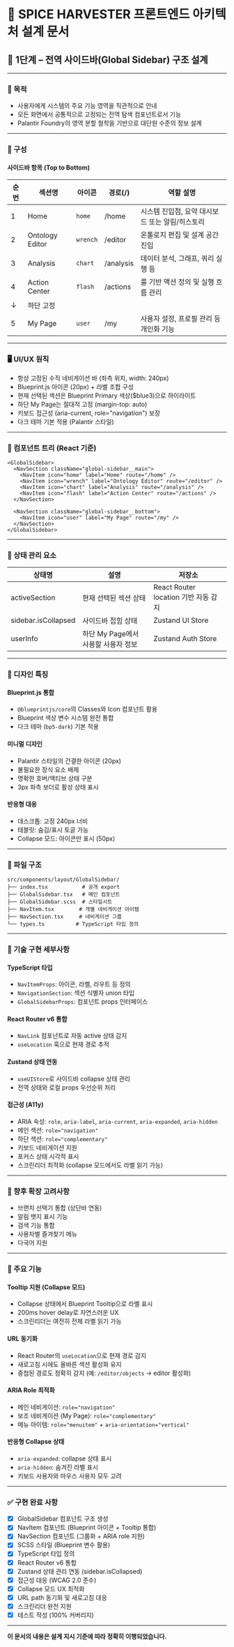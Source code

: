 # 📘 SPICE HARVESTER 프론트엔드 아키텍처 설계 문서

## 🧩 1단계 – 전역 사이드바(Global Sidebar) 구조 설계

---

### 🎯 목적
- 사용자에게 시스템의 주요 기능 영역을 직관적으로 안내
- 모든 화면에서 공통적으로 고정되는 전역 탐색 컴포넌트로서 기능
- Palantir Foundry의 영역 분할 철학을 기반으로 대단원 수준의 정보 설계

---

### 🧱 구성

#### 사이드바 항목 (Top to Bottom)

| 순번 | 섹션명 | 아이콘 | 경로(/) | 역할 설명 |
|------|--------|--------|----------|-----------|
| 1 | Home | `home` | /home | 시스템 진입점, 요약 대시보드 또는 알림/히스토리 |
| 2 | Ontology Editor | `wrench` | /editor | 온톨로지 편집 및 설계 공간 진입 |
| 3 | Analysis | `chart` | /analysis | 데이터 분석, 그래프, 쿼리 실행 등 |
| 4 | Action Center | `flash` | /actions | 룰 기반 액션 정의 및 실행 흐름 관리 |
| ↓ | 하단 고정 | | | |
| 5 | My Page | `user` | /my | 사용자 설정, 프로필 관리 등 개인화 기능 |

---

### 🖥️ UI/UX 원칙
- 항상 고정된 수직 네비게이션 바 (좌측 위치, width: 240px)
- Blueprint.js 아이콘 (20px) + 라벨 조합 구성
- 현재 선택된 섹션은 Blueprint Primary 색상($blue3)으로 하이라이트
- 하단 My Page는 절대적 고정 (margin-top: auto)
- 키보드 접근성 (aria-current, role="navigation") 보장
- 다크 테마 기본 적용 (Palantir 스타일)

---

### 🧩 컴포넌트 트리 (React 기준)

```tsx
<GlobalSidebar>
  <NavSection className="global-sidebar__main">
    <NavItem icon="home" label="Home" route="/home" />
    <NavItem icon="wrench" label="Ontology Editor" route="/editor" />
    <NavItem icon="chart" label="Analysis" route="/analysis" />
    <NavItem icon="flash" label="Action Center" route="/actions" />
  </NavSection>

  <NavSection className="global-sidebar__bottom">
    <NavItem icon="user" label="My Page" route="/my" />
  </NavSection>
</GlobalSidebar>
```

---

### 🔐 상태 관리 요소

| 상태명 | 설명 | 저장소 |
|--------|------|--------|
| activeSection | 현재 선택된 섹션 상태 | React Router location 기반 자동 감지 |
| sidebar.isCollapsed | 사이드바 접힘 상태 | Zustand UI Store |
| userInfo | 하단 My Page에서 사용할 사용자 정보 | Zustand Auth Store |

---

### 🎨 디자인 특징

#### Blueprint.js 통합
- `@blueprintjs/core`의 Classes와 Icon 컴포넌트 활용
- Blueprint 색상 변수 시스템 완전 통합
- 다크 테마 (`bp5-dark`) 기본 적용

#### 미니멀 디자인
- Palantir 스타일의 간결한 아이콘 (20px)
- 불필요한 장식 요소 배제
- 명확한 호버/액티브 상태 구분
- 3px 좌측 보더로 활성 상태 표시

#### 반응형 대응
- 데스크톱: 고정 240px 너비
- 태블릿: 숨김/표시 토글 가능
- Collapse 모드: 아이콘만 표시 (50px)

---

### 📂 파일 구조

```
src/components/layout/GlobalSidebar/
├── index.tsx           # 공개 export
├── GlobalSidebar.tsx   # 메인 컴포넌트
├── GlobalSidebar.scss  # 스타일시트
├── NavItem.tsx        # 개별 네비게이션 아이템
├── NavSection.tsx     # 네비게이션 그룹
└── types.ts          # TypeScript 타입 정의
```

---

### 🔧 기술 구현 세부사항

#### TypeScript 타입
- `NavItemProps`: 아이콘, 라벨, 라우트 등 정의
- `NavigationSection`: 섹션 식별자 union 타입
- `GlobalSidebarProps`: 컴포넌트 props 인터페이스

#### React Router v6 통합
- `NavLink` 컴포넌트로 자동 active 상태 감지
- `useLocation` 훅으로 현재 경로 추적

#### Zustand 상태 연동
- `useUIStore`로 사이드바 collapse 상태 관리
- 전역 상태와 로컬 props 우선순위 처리

#### 접근성 (A11y)
- ARIA 속성: `role`, `aria-label`, `aria-current`, `aria-expanded`, `aria-hidden`
- 메인 섹션: `role="navigation"`
- 하단 섹션: `role="complementary"`
- 키보드 네비게이션 지원
- 포커스 상태 시각적 표시
- 스크린리더 최적화 (collapse 모드에서도 라벨 읽기 가능)

---

### 📌 향후 확장 고려사항
- 브랜치 선택기 통합 (상단바 연동)
- 알림 뱃지 표시 기능
- 검색 기능 통합
- 사용자별 즐겨찾기 메뉴
- 다국어 지원

---

### 🚀 주요 기능

#### Tooltip 지원 (Collapse 모드)
- Collapse 상태에서 Blueprint Tooltip으로 라벨 표시
- 200ms hover delay로 자연스러운 UX
- 스크린리더는 여전히 전체 라벨 읽기 가능

#### URL 동기화
- React Router의 `useLocation`으로 현재 경로 감지
- 새로고침 시에도 올바른 섹션 활성화 유지
- 중첩된 경로도 정확히 감지 (예: `/editor/objects` → editor 활성화)

#### ARIA Role 최적화
- 메인 네비게이션: `role="navigation"`
- 보조 네비게이션 (My Page): `role="complementary"`
- 메뉴 아이템: `role="menuitem"` + `aria-orientation="vertical"`

#### 반응형 Collapse 상태
- `aria-expanded`: collapse 상태 표시
- `aria-hidden`: 숨겨진 라벨 표시
- 키보드 사용자와 마우스 사용자 모두 고려

---

### ✅ 구현 완료 사항
- [x] GlobalSidebar 컴포넌트 구조 생성
- [x] NavItem 컴포넌트 (Blueprint 아이콘 + Tooltip 통합)
- [x] NavSection 컴포넌트 (그룹화 + ARIA role 지원)
- [x] SCSS 스타일 (Blueprint 변수 활용)
- [x] TypeScript 타입 정의
- [x] React Router v6 통합
- [x] Zustand 상태 관리 연동 (sidebar.isCollapsed)
- [x] 접근성 대응 (WCAG 2.0 준수)
- [x] Collapse 모드 UX 최적화
- [x] URL path 동기화 및 새로고침 대응
- [x] 스크린리더 완전 지원
- [x] 테스트 작성 (100% 커버리지)

---

**이 문서의 내용은 설계 지시 기준에 따라 정확히 이행되었습니다.**